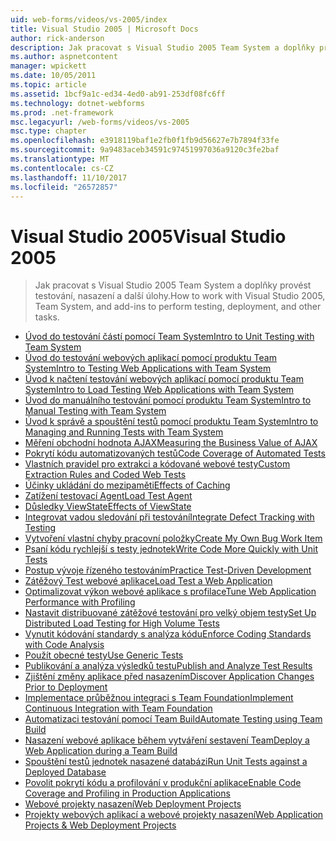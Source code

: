 ```yaml
---
uid: web-forms/videos/vs-2005/index
title: Visual Studio 2005 | Microsoft Docs
author: rick-anderson
description: Jak pracovat s Visual Studio 2005 Team System a doplňky provést testování, nasazení a další úlohy.
ms.author: aspnetcontent
manager: wpickett
ms.date: 10/05/2011
ms.topic: article
ms.assetid: 1bcf9a1c-ed34-4ed0-ab91-253df08fc6ff
ms.technology: dotnet-webforms
ms.prod: .net-framework
msc.legacyurl: /web-forms/videos/vs-2005
msc.type: chapter
ms.openlocfilehash: e3918119baf1e2fb0f1fb9d56627e7b7894f33fe
ms.sourcegitcommit: 9a9483aceb34591c97451997036a9120c3fe2baf
ms.translationtype: MT
ms.contentlocale: cs-CZ
ms.lasthandoff: 11/10/2017
ms.locfileid: "26572857"
---
```

<a name="visual-studio-2005"></a><span data-ttu-id="e485e-103">Visual Studio 2005</span><span class="sxs-lookup"><span data-stu-id="e485e-103">Visual Studio 2005</span></span>
====================
> <span data-ttu-id="e485e-104">Jak pracovat s Visual Studio 2005 Team System a doplňky provést testování, nasazení a další úlohy.</span><span class="sxs-lookup"><span data-stu-id="e485e-104">How to work with Visual Studio 2005, Team System, and add-ins to perform testing, deployment, and other tasks.</span></span>


- [<span data-ttu-id="e485e-105">Úvod do testování částí pomocí Team System</span><span class="sxs-lookup"><span data-stu-id="e485e-105">Intro to Unit Testing with Team System</span></span>](introduction-to-unit-testing-with-team-system.md)
- [<span data-ttu-id="e485e-106">Úvod do testování webových aplikací pomocí produktu Team System</span><span class="sxs-lookup"><span data-stu-id="e485e-106">Intro to Testing Web Applications with Team System</span></span>](introduction-to-testing-web-applications-with-team-system.md)
- [<span data-ttu-id="e485e-107">Úvod k načtení testování webových aplikací pomocí produktu Team System</span><span class="sxs-lookup"><span data-stu-id="e485e-107">Intro to Load Testing Web Applications with Team System</span></span>](introduction-to-load-testing-web-applications-with-team-system.md)
- [<span data-ttu-id="e485e-108">Úvod do manuálního testování pomocí produktu Team System</span><span class="sxs-lookup"><span data-stu-id="e485e-108">Intro to Manual Testing with Team System</span></span>](introduction-to-manual-testing-with-team-system.md)
- [<span data-ttu-id="e485e-109">Úvod k správě a spouštění testů pomocí produktu Team System</span><span class="sxs-lookup"><span data-stu-id="e485e-109">Intro to Managing and Running Tests with Team System</span></span>](introduction-to-managing-and-running-tests-with-team-system.md)
- [<span data-ttu-id="e485e-110">Měření obchodní hodnota AJAX</span><span class="sxs-lookup"><span data-stu-id="e485e-110">Measuring the Business Value of AJAX</span></span>](measuring-the-business-value-of-ajax.md)
- [<span data-ttu-id="e485e-111">Pokrytí kódu automatizovaných testů</span><span class="sxs-lookup"><span data-stu-id="e485e-111">Code Coverage of Automated Tests</span></span>](code-coverage-of-automated-tests.md)
- [<span data-ttu-id="e485e-112">Vlastních pravidel pro extrakci a kódované webové testy</span><span class="sxs-lookup"><span data-stu-id="e485e-112">Custom Extraction Rules and Coded Web Tests</span></span>](custom-extraction-rules-and-coded-web-tests.md)
- [<span data-ttu-id="e485e-113">Účinky ukládání do mezipaměti</span><span class="sxs-lookup"><span data-stu-id="e485e-113">Effects of Caching</span></span>](the-effects-of-caching.md)
- [<span data-ttu-id="e485e-114">Zatížení testovací Agent</span><span class="sxs-lookup"><span data-stu-id="e485e-114">Load Test Agent</span></span>](using-the-load-test-agent.md)
- [<span data-ttu-id="e485e-115">Důsledky ViewState</span><span class="sxs-lookup"><span data-stu-id="e485e-115">Effects of ViewState</span></span>](the-effects-of-viewstate.md)
- [<span data-ttu-id="e485e-116">Integrovat vadou sledování při testování</span><span class="sxs-lookup"><span data-stu-id="e485e-116">Integrate Defect Tracking with Testing</span></span>](how-do-i-integrate-defect-tracking-with-testing.md)
- [<span data-ttu-id="e485e-117">Vytvoření vlastní chyby pracovní položky</span><span class="sxs-lookup"><span data-stu-id="e485e-117">Create My Own Bug Work Item</span></span>](how-do-i-create-my-own-bug-work-item.md)
- [<span data-ttu-id="e485e-118">Psaní kódu rychlejší s testy jednotek</span><span class="sxs-lookup"><span data-stu-id="e485e-118">Write Code More Quickly with Unit Tests</span></span>](how-do-i-write-code-more-quickly-with-unit-tests.md)
- [<span data-ttu-id="e485e-119">Postup vývoje řízeného testováním</span><span class="sxs-lookup"><span data-stu-id="e485e-119">Practice Test-Driven Development</span></span>](how-do-i-practice-test-driven-development.md)
- [<span data-ttu-id="e485e-120">Zátěžový Test webové aplikace</span><span class="sxs-lookup"><span data-stu-id="e485e-120">Load Test a Web Application</span></span>](how-do-i-load-test-a-web-application.md)
- [<span data-ttu-id="e485e-121">Optimalizovat výkon webové aplikace s profilace</span><span class="sxs-lookup"><span data-stu-id="e485e-121">Tune Web Application Performance with Profiling</span></span>](how-do-i-tune-web-application-performance-with-profiling.md)
- [<span data-ttu-id="e485e-122">Nastavit distribuované zátěžové testování pro velký objem testy</span><span class="sxs-lookup"><span data-stu-id="e485e-122">Set Up Distributed Load Testing for High Volume Tests</span></span>](how-do-i-set-up-distributed-load-testing-for-high-volume-tests.md)
- [<span data-ttu-id="e485e-123">Vynutit kódování standardy s analýza kódu</span><span class="sxs-lookup"><span data-stu-id="e485e-123">Enforce Coding Standards with Code Analysis</span></span>](how-do-i-enforce-coding-standards-with-code-analysis.md)
- [<span data-ttu-id="e485e-124">Použít obecné testy</span><span class="sxs-lookup"><span data-stu-id="e485e-124">Use Generic Tests</span></span>](how-do-i-use-generic-tests.md)
- [<span data-ttu-id="e485e-125">Publikování a analýza výsledků testu</span><span class="sxs-lookup"><span data-stu-id="e485e-125">Publish and Analyze Test Results</span></span>](how-do-i-publish-and-analyze-test-results.md)
- [<span data-ttu-id="e485e-126">Zjištění změny aplikace před nasazením</span><span class="sxs-lookup"><span data-stu-id="e485e-126">Discover Application Changes Prior to Deployment</span></span>](how-do-i-discover-application-changes-prior-to-deployment.md)
- [<span data-ttu-id="e485e-127">Implementace průběžnou integraci s Team Foundation</span><span class="sxs-lookup"><span data-stu-id="e485e-127">Implement Continuous Integration with Team Foundation</span></span>](how-do-i-implement-continuous-integration-with-team-foundation.md)
- [<span data-ttu-id="e485e-128">Automatizaci testování pomocí Team Build</span><span class="sxs-lookup"><span data-stu-id="e485e-128">Automate Testing using Team Build</span></span>](how-do-i-automate-testing-using-team-build.md)
- [<span data-ttu-id="e485e-129">Nasazení webové aplikace během vytváření sestavení Team</span><span class="sxs-lookup"><span data-stu-id="e485e-129">Deploy a Web Application during a Team Build</span></span>](how-do-i-deploy-a-web-application-during-a-team-build.md)
- [<span data-ttu-id="e485e-130">Spouštění testů jednotek nasazené databázi</span><span class="sxs-lookup"><span data-stu-id="e485e-130">Run Unit Tests against a Deployed Database</span></span>](how-do-i-run-unit-tests-against-a-deployed-database.md)
- [<span data-ttu-id="e485e-131">Povolit pokrytí kódu a profilování v produkční aplikace</span><span class="sxs-lookup"><span data-stu-id="e485e-131">Enable Code Coverage and Profiling in Production Applications</span></span>](how-do-i-enable-code-coverage-and-profiling-in-production-applications.md)
- [<span data-ttu-id="e485e-132">Webové projekty nasazení</span><span class="sxs-lookup"><span data-stu-id="e485e-132">Web Deployment Projects</span></span>](web-deployment-projects.md)
- [<span data-ttu-id="e485e-133">Projekty webových aplikací a webové projekty nasazení</span><span class="sxs-lookup"><span data-stu-id="e485e-133">Web Application Projects & Web Deployment Projects</span></span>](web-application-projects-web-deployment-projects.md)
